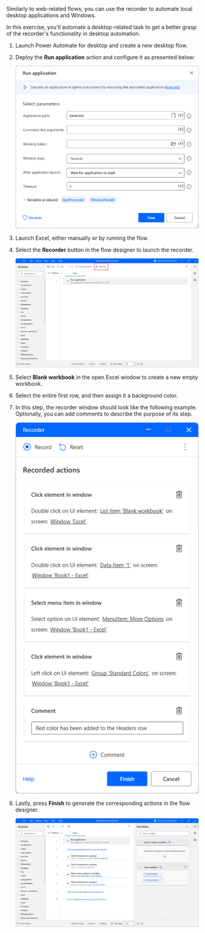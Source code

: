 Similarly to web-related flows, you can use the recorder to automate local desktop applications and Windows.

In this exercise, you'll automate a desktop-related task to get a better grasp of the recorder's functionality in desktop automation. 

1. Launch Power Automate for desktop and create a new desktop flow.

1. Deploy the **Run application** action and configure it as presented below:

   ![Screenshot of the Run application action.](..\media\run-application-action-exercise.png)

1. Launch Excel, either manually or by running the flow.

1. Select the **Recorder** button in the flow designer to launch the recorder.

   ![Screenshot of the recorder button in the flow designer.](..\media\recorder-button-exercise.png)

1. Select **Blank workbook** in the open Excel window to create a new empty workbook.

1. Select the entire first row, and then assign it a background color.

1. In this step, the recorder window should look like the following example. Optionally, you can add comments to describe the purpose of its step.

   ![Screenshot of the recorded steps.](..\media\recorded-actions-exercise.png)

1. Lastly, press **Finish** to generate the corresponding actions in the flow designer.

   ![Screenshot of the generated actions in the workspace.](..\media\generated-actions-workspace.png)
